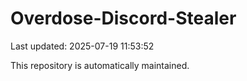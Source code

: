 # Overdose-Discord-Stealer

Last updated: 2025-07-19 11:53:52

This repository is automatically maintained.
